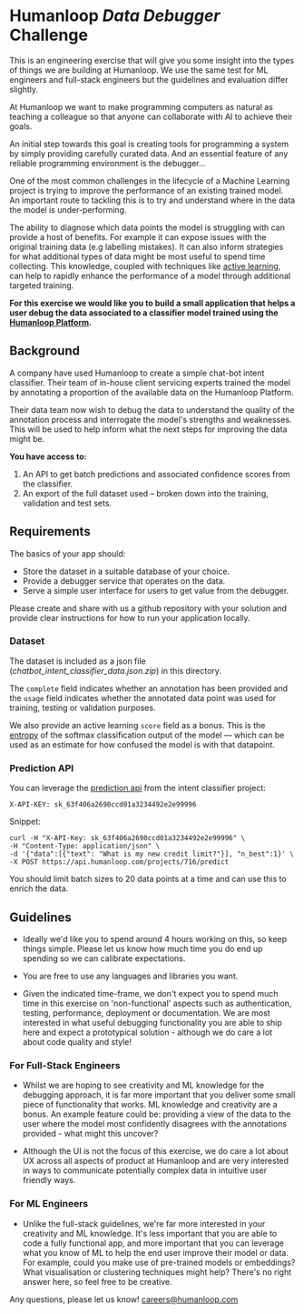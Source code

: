 
# Humanloop _Data Debugger_ Challenge 

This is an engineering exercise that will give you some insight into the
types of things we are building at Humanloop. We use the same test for ML engineers
and full-stack engineers but the guidelines and evaluation differ slightly.
 
At Humanloop we want to make programming computers as natural as teaching a colleague
 so that anyone can collaborate with AI to achieve their goals.
 
An initial step towards this goal is creating tools for
programming a system by simply providing carefully curated data. And an essential
feature of any reliable programming environment is the debugger...
   
One of the most common challenges in the lifecycle of a Machine Learning
project is trying to improve the performance of an existing trained model. An
 important route to tackling this is to try and understand
where in the data the model is under-performing. 
      
The ability to diagnose which data points the model is struggling with can provide a
 host of benefits. For example it can expose issues with the original training data (e.g
  labelling mistakes). It can also inform strategies for what additional types of
   data might be most useful to spend time collecting. This knowledge, coupled with
    techniques like [active learning](https://humanloop.com/blog/why-you-should-be-using-active-learning/),
can help to rapidly enhance the performance of a model through additional targeted
 training.
 
**For this exercise we would like you to build a small application that
 helps a user debug the data associated to a classifier model trained using the
  [Humanloop Platform](https://humanloop.com/signup).**
  
## Background

A company have used Humanloop to create a simple chat-bot
intent classifier. Their team of in-house client servicing experts trained the
 model by annotating a proportion of the available data on the Humanloop Platform.
 
Their data team now wish to debug the data to understand the
quality of the annotation process and interrogate the model's
strengths and weaknesses. This will be used to help inform what the next steps for improving
the data might be.

**You have access to:**

1. An API to get batch predictions and associated confidence scores
 from the classifier.
2. An export of the full dataset used – broken down into the training, validation and test sets.
 
## Requirements

The basics of your app should:

- Store the dataset in a suitable database of your choice.
- Provide a debugger service that operates on the data.
- Serve a simple user interface for users to get value from the
 debugger. 
 
Please create and share with us a github repository with your solution and provide clear
 instructions for how to run your application locally.

  
### Dataset 
The dataset is included as a json file (_chatbot_intent_classifier_data.json.zip_) in this directory.

The `complete` field indicates whether an annotation has been
provided and the `usage` field indicates whether the annotated data point was
used for training, testing or validation purposes. 
  
We also provide an active learning `score` field as a bonus. This is the [entropy](https://en.wikipedia.org/wiki/Entropy_(information_theory)) of the softmax classification output of the model –– which can be used as an estimate for how confused the model is with that datapoint.

### Prediction API 

You can leverage the [prediction api](https://humanloop.com/docs#operation/create_prediction_projects__id__predict_post) 
from the intent classifier project: 

    X-API-KEY: sk_63f406a2690ccd01a3234492e2e99996

Snippet:
    
    curl -H "X-API-Key: sk_63f406a2690ccd01a3234492e2e99996" \
    -H "Content-Type: application/json" \
    -d '{"data":[{"text": "What is my new credit limit?"}], "n_best":1}' \
    -X POST https://api.humanloop.com/projects/716/predict

You should limit batch sizes to 20 data points at a time and can use this to enrich
 the data.
 
## Guidelines
- Ideally we'd like you to spend around 4 hours working on this, so keep things simple.
 Please let us know how much time you do end up spending so we can calibrate
  expectations. 
 
- You are free to use any languages and libraries you want. 
 
- Given the indicated time-frame, we don't expect you to spend much time in this
  exercise on 'non-functional' aspects such as authentication, testing, performance, deployment or documentation. We are most interested in what useful debugging functionality you are able to ship here and expect a prototypical solution - although we do care a lot about code quality and style!

### For Full-Stack Engineers 

- Whilst we are hoping to see creativity and ML knowledge for the debugging
 approach, it is far more important that you deliver some small piece of functionality that
 works. ML knowledge and creativity are a bonus. An example feature could be: providing a view of the data to the user where the model most
  confidently disagrees with the annotations provided - what might this uncover? 

- Although the UI is not the focus of this exercise, we do care a lot
 about UX across all aspects of product at Humanloop and are very interested in ways
  to communicate potentially complex data in intuitive user friendly ways.

### For ML Engineers
    
- Unlike the full-stack guidelines, we're far more interested in your creativity
and ML knowledge. It's less important that you are able to code a fully functional app, and more important
that you can leverage what you know of ML to help the end user improve their model or data. 
For example, could you make use of pre-trained models or embeddings? What visualisation or clustering techniques
might help? There's no right answer here, so feel free to be creative.
  
  
Any questions, please let us know! careers@humanloop.com
